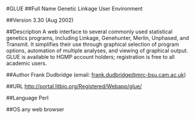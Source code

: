 #GLUE
##Full Name
Genetic Linkage User Environment

##Version
3.30 (Aug 2002)

##Description
A web interface to several commonly used statistical genetics programs, including Linkage, Genehunter, Merlin, Unphased, and Transmit. It simplifies their use through graphical selection of program options, automation of multiple analyses, and viewing of graphical output. GLUE is available to HGMP account holders; registration is free to all academic users.

##Author
Frank Dudbridge (email: frank.dudbridge@mrc-bsu.cam.ac.uk)

##URL
http://portal.litbio.org/Registered/Webapp/glue/

##Language
Perl

##OS
any web browser

